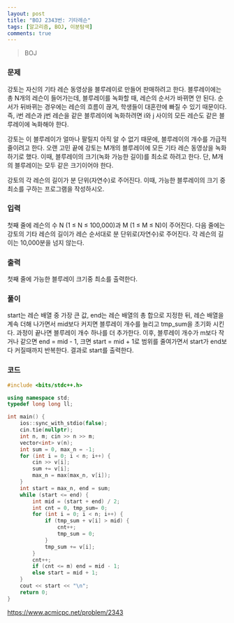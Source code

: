 ```yaml
---
layout: post
title: "BOJ 2343번: 기타레슨"
tags: [알고리즘, BOJ, 이분탐색]
comments: true
---
```


> BOJ

### 문제
강토는 자신의 기타 레슨 동영상을 블루레이로 만들어 판매하려고 한다. 블루레이에는 총 N개의 레슨이 들어가는데, 블루레이를 녹화할 때, 레슨의 순서가 바뀌면 안 된다. 순서가 뒤바뀌는 경우에는 레슨의 흐름이 끊겨, 학생들이 대혼란에 빠질 수 있기 때문이다. 즉, i번 레슨과 j번 레슨을 같은 블루레이에 녹화하려면 i와 j 사이의 모든 레슨도 같은 블루레이에 녹화해야 한다.

강토는 이 블루레이가 얼마나 팔릴지 아직 알 수 없기 때문에, 블루레이의 개수를 가급적 줄이려고 한다. 오랜 고민 끝에 강토는 M개의 블루레이에 모든 기타 레슨 동영상을 녹화하기로 했다. 이때, 블루레이의 크기(녹화 가능한 길이)를 최소로 하려고 한다. 단, M개의 블루레이는 모두 같은 크기이어야 한다.

강토의 각 레슨의 길이가 분 단위(자연수)로 주어진다. 이때, 가능한 블루레이의 크기 중 최소를 구하는 프로그램을 작성하시오.

### 입력
첫째 줄에 레슨의 수 N (1 ≤ N ≤ 100,000)과 M (1 ≤ M ≤ N)이 주어진다. 다음 줄에는 강토의 기타 레슨의 길이가 레슨 순서대로 분 단위로(자연수)로 주어진다. 각 레슨의 길이는 10,000분을 넘지 않는다.

### 출력
첫째 줄에 가능한 블루레이 크기중 최소를 출력한다.


### 풀이
start는 레슨 배열 중 가장 큰 값, end는 레슨 배열의 총 합으로 지정한 뒤, 레슨 배열을 계속 더해 나가면서 mid보다 커지면 블루레이 개수를 늘리고 tmp_sum을 초기화 시킨다. 과정이 끝나면 블루레이 개수 하나를 더 추가한다. 이후, 블루레이 개수가 m보다 작거나 같으면 end = mid - 1, 크면 start = mid + 1로 범위를 줄여가면서 start가 end보다 커질때까지 반복한다. 결과로 start를 출력한다. 

### 코드
```c++
#include <bits/stdc++.h>

using namespace std;
typedef long long ll;

int main() {
    ios::sync_with_stdio(false);
    cin.tie(nullptr);
    int n, m; cin >> n >> m;
    vector<int> v(n);
    int sum = 0, max_n = -1;
    for (int i = 0; i < n; i++) {
        cin >> v[i];
        sum += v[i];
        max_n = max(max_n, v[i]);
    }
    int start = max_n, end = sum;
    while (start <= end) {
        int mid = (start + end) / 2;
        int cnt = 0, tmp_sum= 0;
        for (int i = 0; i < n; i++) {
            if (tmp_sum + v[i] > mid) {
                cnt++;
                tmp_sum = 0;
            }
            tmp_sum += v[i];
        }
        cnt++;
        if (cnt <= m) end = mid - 1;
        else start = mid + 1;
    }
    cout << start << "\n";
    return 0;
}
```

<https://www.acmicpc.net/problem/2343>
